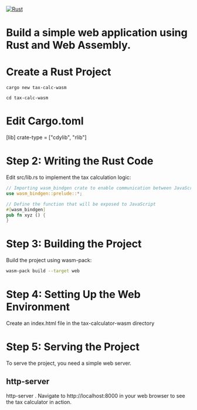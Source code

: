 [![Rust](https://github.com/RGGH/wasm-sdlt/actions/workflows/rust.yml/badge.svg)](https://github.com/RGGH/wasm-sdlt/actions/workflows/rust.yml)
# Build a simple web application using Rust and Web Assembly.

# Create a Rust Project
  ```cargo new tax-calc-wasm```
  
  ```cd tax-calc-wasm```
# Edit Cargo.toml
  [lib]
  crate-type = ["cdylib", "rlib"]

# Step 2: Writing the Rust Code
Edit src/lib.rs to implement the tax calculation logic:
```rust
// Importing wasm_bindgen crate to enable communication between JavaScript and Rust
use wasm_bindgen::prelude::*;

// Define the function that will be exposed to JavaScript
#[wasm_bindgen]
pub fn xyz () {
}
```

# Step 3: Building the Project
Build the project using wasm-pack:
```bash
wasm-pack build --target web
```

# Step 4: Setting Up the Web Environment
Create an index.html file in the tax-calculator-wasm directory 
# Step 5: Serving the Project

To serve the project, you need a simple web server.
## http-server

http-server .
Navigate to http://localhost:8000 in your web browser to see the tax calculator in action.
